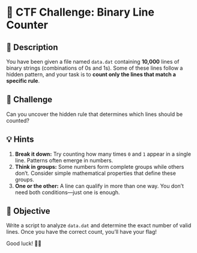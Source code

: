 # 🏴 CTF Challenge: Binary Line Counter  

## 📜 Description  
You have been given a file named `data.dat` containing **10,000** lines of binary strings (combinations of 0s and 1s). Some of these lines follow a hidden pattern, and your task is to **count only the lines that match a specific rule**.  

## 🔎 Challenge  
Can you uncover the hidden rule that determines which lines should be counted?  

## 💡 Hints  
1. **Break it down:** Try counting how many times `0` and `1` appear in a single line. Patterns often emerge in numbers.  
2. **Think in groups:** Some numbers form complete groups while others don’t. Consider simple mathematical properties that define these groups.  
3. **One or the other:** A line can qualify in more than one way. You don’t need both conditions—just one is enough.  

## 🚀 Objective  
Write a script to analyze `data.dat` and determine the exact number of valid lines. Once you have the correct count, you’ll have your flag!  

Good luck! 🔐🎯  
